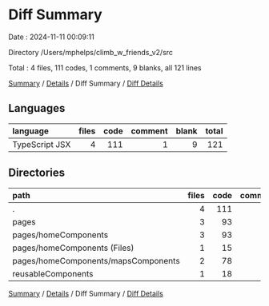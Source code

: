 # Diff Summary

Date : 2024-11-11 00:09:11

Directory /Users/mphelps/climb_w_friends_v2/src

Total : 4 files,  111 codes, 1 comments, 9 blanks, all 121 lines

[Summary](results.md) / [Details](details.md) / Diff Summary / [Diff Details](diff-details.md)

## Languages
| language | files | code | comment | blank | total |
| :--- | ---: | ---: | ---: | ---: | ---: |
| TypeScript JSX | 4 | 111 | 1 | 9 | 121 |

## Directories
| path | files | code | comment | blank | total |
| :--- | ---: | ---: | ---: | ---: | ---: |
| . | 4 | 111 | 1 | 9 | 121 |
| pages | 3 | 93 | 1 | 8 | 102 |
| pages/homeComponents | 3 | 93 | 1 | 8 | 102 |
| pages/homeComponents (Files) | 1 | 15 | 0 | 3 | 18 |
| pages/homeComponents/mapsComponents | 2 | 78 | 1 | 5 | 84 |
| reusableComponents | 1 | 18 | 0 | 1 | 19 |

[Summary](results.md) / [Details](details.md) / Diff Summary / [Diff Details](diff-details.md)